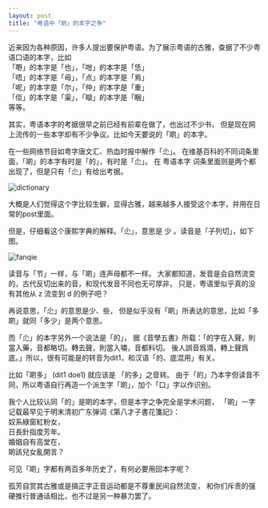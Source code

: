 ```yaml
---
layout: post
title: "粤语中「啲」的本字之争"
---
```


近来因为各种原因，许多人提出要保护粤语。为了展示粤语的古雅，查据了不少粤语口语的本字，比如  
「嘢」的本字是「也」，「咁」的本字是「恁」  
「唔」的本字是「毋」，「点」的本字是「焉」  
「呢」的本字是「尔」，「仲」的本字是「重」  
「佢」的本字是「渠」，「瞓」的本字是「睏」  
等等。

其实，粤语本字的考据很早之前已经有前辈在做了，也出过不少书，
但是现在网上流传的一些本字却有不少争议。比如今天要说的「啲」的本字。

在一些网络节目如粤字唐文汇、热血时报中解作「尐」。
在维基百科的不同词条里面，「啲」的本字有时是「的」，有时是「尐」。
在 粤语本字 词条里面则是两个都出现了，但是只有「尐」有给出考据。

![dictionary](https://lh3.googleusercontent.com/N2LlBTBZ8QU_lBK8GJq9B1CVtTiOGnYmuPdkWByk9QmPkIWqAOaRbBEljUFhiA31PAexUVwPnVL6sXBjgAxYpxOVU0XaZKJ4hJwDo7HLeKvhq3ftezXJFJ6D_4UUJbgE8gSG3IXVqahmaBsg7yV-ZfppSZvfRlLbZ5gy7fCVUZ9GF-rESwR-RnS9EL68jHnkdYwJOlrdJ4-3qDzpT54lAlWSGooHtpiNnYy6wG3KtkZRDMKQXWLcwRC42zpe1yDyIFewCQ2vWukcY5ksvzRV1BEClMVe9W2sVb8oxIrc8hQIT7QsEwz0f-b6Vg1aK1QPWRBhttd3SKtcFbHVSuM_7FV6XBJNbTWvE1lw5vJ3E9lQJ9CJlGFnVdPtALyxq_jmETqpbWxLkOzbg-Dbsyfb2BA7s051owS3VNfrOmDBcdkk52KLK7xp-FNWmsIKaPjU3kgLWkhAVDpu4ZEmQUwunQmD9aRuiyQ8wkaRilK8kWcf-PobXMGjn2TJiOHGObrtKX2BXUppLv6yw6sqWWaq5Pr8hSpwpw-_Lrl9d8IkDZlL-1neovh0-xrYCiZ8M0Lnd0vcoA=w659-h975-no)

大概是人们觉得这个字比较生僻，显得古雅，越来越多人接受这个本字，并用在日常的post里面。

但是，仔细看这个康熙字典的解释。「尐」，意思是 少 。读音是「子列切」，如下图。

![fanqie](https://lh3.googleusercontent.com/ShzCsd7vuXyr7LDuThI1gFlB_3QTZkESQI7IvAKHnzZKZuQsOSUVgRA_94ePxdxVTw1Zw2EE2hLWtVTABePg-xQRzjlJoJn6lmzRljJNlZdHczcBFv5FrpMvYztUZEBx-AOPiycaF_5-Uhn-oy9suYwCHQWCCbrxwZIJiTrr86aYjznKQtqcQ6WbfJ21hP1IQrePnGVnz75mrTPcubQQdu1sma5kEez03wWlyj2JmagMHNyAoyFs5TQhwR2XYk_yu_5qRVcCFyhXpjvRmUUaCPnBggk11lBG8R7yYJ_QnO6OVdMwtDEUagAZD5l_GuodT-n0PD2KO_hmZ8U9BJ_2PDb80rYdNXP4MH-Lvyv4kYei-ZQSVTlymV7B18_GtGNKZq7Dz5MQEsuhGSqaZ8NQiv6qqdsqNrO_WNfW9Yj8FXxxyLqA2EfiQR2bCUmzqnILJN60N98Y3YGnKIX5YoGGhwPy9IBCrvfgqNq1pwMOYpCry1b-RDbWPJy7tc0vIM_gxP1NGhCzKGZulzgl-yhOUXD0S2yyBaBklQTSDrzkFJiyxNALLLtz_M_9BX3-vjlnYvPZYg=s300-no)

读音与「节」一样，与「啲」连声母都不一样。
大家都知道，发音是会自然流变的，古代反切出来的音，和现代发音不同也无可厚非，
只是，粤语里似乎真的没有其他从 z 流变到 d 的例子吧？

再说意思，「尐」的意思是少、些，
但是似乎没有「啲」所表达的意思，比如「多啲」就同「多少」是两个意思。

而「尐」的本字另外一个说法是「的」，
据《音學五書》所载：「的字在入聲，則當入藥，音都略切。轉去聲，則當入嘯，音都料切。
後人誤音爲滴，轉上聲爲底。」所以，很有可能是的转音为dit1，和汉语「的、底混用」有关。

比如「啲多」 (dit1 doe1) 就应该是 「的多」之音转。
由于「的」乃本字但读音不同，所以粤语自行再造一个派生字「啲」，加个「口」字以作识别。

我个人比较认同「的」是啲的本字，但是本字之争完全是学术问题，
「啲」一字记载最早见于明末清初广东弹词《第八才子書花箋記》：  
奴系綠窗紅粉女，  
日長針指度芳年。  
婚姻自有高堂在，  
啲該兒女亂開言？

可见「啲」字都有两百多年历史了，有何必要用回本字呢？

孤芳自赏其古雅或是搞正字正音运动都是不尊重民间自然流变，
和你们斥责的强硬推行普通话相比，也不过是另一种暴力罢了。